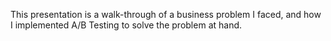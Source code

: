 This presentation is a walk-through of a business problem I faced, and how I implemented A/B Testing to solve the problem at hand.
